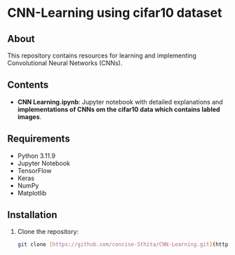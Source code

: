 # CNN-Learning using cifar10 dataset

## About

This repository contains resources for learning and implementing Convolutional Neural Networks (CNNs).

## Contents

- **CNN Learning.ipynb**: Jupyter notebook with detailed explanations and **implementations of CNNs om the cifar10 data which contains labled images**.

## Requirements

- Python 3.11.9
- Jupyter Notebook
- TensorFlow
- Keras
- NumPy
- Matplotlib

## Installation

1. Clone the repository:
   ```bash
   git clone [https://github.com/concise-Sthita/CNN-Learning.git](https://github.com/concise-Sthita/CNN-Learning.git)
